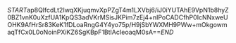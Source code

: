 $START$ap8QIfcdLt2IwqXKjuqmvXpPZgT4m1LXVbj6/iJ0iYUTAhE9VpN1b8hyZ0BZ1vnK0uXzfUA1KpQS3adVKrMSisJKPim7zEj4+nIPoCADCfhP0IcNNxweUOHK9AfHrSr83KeK1fDLoaRngG4Y4yo75p/H9jSbYWXMH9PWw+mOkgowmaqTfCx0L0oNoinPXiKZ6SgKBpF1BtIAcIeoaqM0sA==$END$